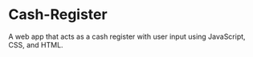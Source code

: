# Cash-Register
A web app that acts as a cash register with user input using JavaScript, CSS, and HTML.
